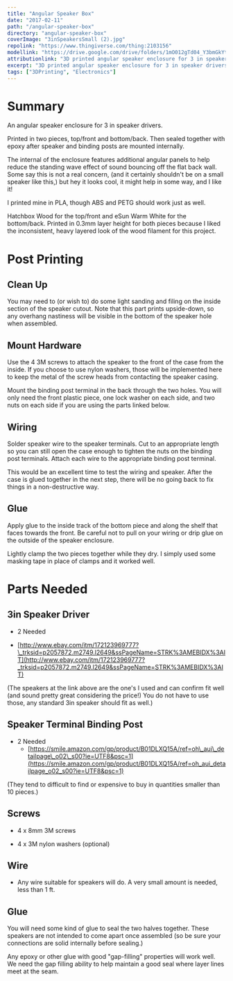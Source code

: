 ```yaml
---
title: "Angular Speaker Box"
date: "2017-02-11"
path: "/angular-speaker-box"
directory: "angular-speaker-box"
coverImage: "3inSpeakersSmall (2).jpg"
repolink: "https://www.thingiverse.com/thing:2103156"
modellink: "https://drive.google.com/drive/folders/1mO012gTd04_Y3bmGkYtwgUhhKJFLJru8"
attributionlink: "3D printed angular speaker enclosure for 3 in speaker drivers."
excerpt: "3D printed angular speaker enclosure for 3 in speaker drivers."
tags: ["3DPrinting", "Electronics"]
---
```


# Summary

An angular speaker enclosure for 3 in speaker drivers.

Printed in two pieces, top/front and bottom/back. Then sealed together with epoxy after speaker and binding posts are mounted internally.

The internal of the enclosure features additional angular panels to help reduce the standing wave effect of sound bouncing off the flat back wall. Some say this is not a real concern, (and it certainly shouldn't be on a small speaker like this,) but hey it looks cool, it might help in some way, and I like it!

I printed mine in PLA, though ABS and PETG should work just as well.

Hatchbox Wood for the top/front and eSun Warm White for the bottom/back. Printed in 0.3mm layer height for both pieces because I liked the inconsistent, heavy layered look of the wood filament for this project.


# Post Printing

## Clean Up

You may need to (or wish to) do some light sanding and filing on the inside section of the speaker cutout. Note that this part prints upside-down, so any overhang nastiness will be visible in the bottom of the speaker hole when assembled.

## Mount Hardware

Use the 4 3M screws to attach the speaker to the front of the case from the inside. If you choose to use nylon washers, those will be implemented here to keep the metal of the screw heads from contacting the speaker casing.

Mount the binding post terminal in the back through the two holes. You will only need the front plastic piece, one lock washer on each side, and two nuts on each side if you are using the parts linked below.

## Wiring

Solder speaker wire to the speaker terminals. Cut to an appropriate length so you can still open the case enough to tighten the nuts on the binding post terminals. Attach each wire to the appropriate binding post terminal.

This would be an excellent time to test the wiring and speaker. After the case is glued together in the next step, there will be no going back to fix things in a non-destructive way.

## Glue

Apply glue to the inside track of the bottom piece and along the shelf that faces towards the front. Be careful not to pull on your wiring or drip glue on the outside of the speaker enclosure.

Lightly clamp the two pieces together while they dry. I simply used some masking tape in place of clamps and it worked well.


# Parts Needed

## 3in Speaker Driver

- 2 Needed

- [http://www.ebay.com/itm/172123969777?\_trksid=p2057872.m2749.l2649&ssPageName=STRK%3AMEBIDX%3AIT](http://www.ebay.com/itm/172123969777?_trksid=p2057872.m2749.l2649&ssPageName=STRK%3AMEBIDX%3AIT)

(The speakers at the link above are the one's I used and can confirm fit well (and sound pretty great considering the price!) You do not have to use those, any standard 3in speaker should fit as well.)

## Speaker Terminal Binding Post

- 2 Needed
  - [https://smile.amazon.com/gp/product/B01DLXQ15A/ref=oh\_aui\_detailpage\_o02\_s00?ie=UTF8&psc=1](https://smile.amazon.com/gp/product/B01DLXQ15A/ref=oh_aui_detailpage_o02_s00?ie=UTF8&psc=1)

(They tend to difficult to find or expensive to buy in quantities smaller than 10 pieces.)

## Screws

- 4 x 8mm 3M screws

- 4 x 3M nylon washers (optional)

## Wire

- Any wire suitable for speakers will do. A very small amount is needed, less than 1 ft.

## Glue

You will need some kind of glue to seal the two halves together. These speakers are not intended to come apart once assembled (so be sure your connections are solid internally before sealing.)

Any epoxy or other glue with good "gap-filling" properties will work well. We need the gap filling ability to help maintain a good seal where layer lines meet at the seam.


